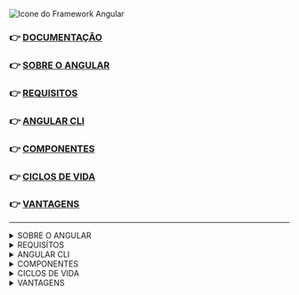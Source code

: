 ![Icone do Framework Angular](https://img.icons8.com/nolan/344/angularjs.png)

<span id='intro'> 
 
### 👉 [DOCUMENTAÇÃO](https://angular.io/)
### 👉 <a href='#sobre'>SOBRE O ANGULAR</a>
### 👉 <a href='#requisitos'>REQUISITOS</a>
### 👉 <a href='#angular-cli'>ANGULAR CLI</a>
### 👉 <a href='#componente'>COMPONENTES</a>
### 👉 <a href='#ciclo-de-vida'>CICLOS DE VIDA</a>
### 👉 <a href='#vantagens'>VANTAGENS</a>
 </span>
 
---
 
<details>
 <summary> 
  <span id='sobre'> SOBRE O ANGULAR <span/> 
 </summary> <br>
 

  É uma plataforma de aplicações web com código fonte aberto, baseado em Typescript. <br>
  Angular é um dos frameworks Javascript mais populares, pois usamos pra criar sites dinâmicos, <br>
  web app, aplicativos etc, pois é uma aplicação feita de vários componentes reutilizáveis. <br>
  Facilitando assim, o desenvolvimento de nossas aplicações futuras.

  🔶 Angular 2 é uma reescrita completa do Angular JS, feito pela google.

</details>
 
 
<details>
 <summary> <span id='requisitos'> REQUISÍTOS <span/> </summary> <br>
 
👉 `node js` [↗️](https://nodejs.org/en/download/)
  👉 `angular-cli` [↗️](https://angular.io/cli)

</details>
 
 
 <details>
  <summary> <span id='angular-cli'> ANGULAR CLI <span/> </summary> <br>
 
  É uma interface de linha de comando do Angular. Ferramenta open source <br>
  desenvolvida para facilitar a criação de componentes, classes, services etc...

  ---
 
  🔶 `Gerando estrutura base`
 
  ```
  ng new nomeApp
  ```

  ---
 
  🔶 `Startando aplicação`
 
  ```
  cd nomeApp
  ```
 
  ```
  ng s
  ```

  ---
 
  🔶 `Buildando aplicação`
 
  ```
  cd nomeApp
  ```

  ```
  ng b --prod
  ```
   
  <a href='#intro'> ⬆️  </a>
  </details>
 
  <details>
  <summary> <span id='componente'> COMPONENTES <span/> </summary> <br>
   
  Angular é baseado em componentes. Com eles, podemos encapsular comportamentos e regras <br>
  da interface, tornando a criação de aplicação simples e eficaz. Inclusive, um componente pode <br>
  encapsular outros componentes, pois é possível dividir a UI em partes independentes, porém <br>
  reutilizáveis. Ou seja, tratamos cada parte da aplicação como um bloco isolado e independente.
   
  Muito útil quando precisamos reutilizar, por exemplo : 
  
  👉 `header`
  👉 `footer`
  👉 `menu-nav`
  👉 `carousel-card`
   
  
  
  <br>
   
  🔶 `Estrutura de um componente`
  
  <a href='#'> <img src='https://img.shields.io/static/v1?label=&message=HTML&color=%23f06529'>       </a>
  <a href='#'> <img src='https://img.shields.io/static/v1?label=&message=SCSS&color=%23cc6699'>       </a>
  <a href='#'> <img src='https://img.shields.io/static/v1?label=&message=TYPESCRIPT&color=%23007acc'> </a>
  
  <br>
   
  🔶 `Gerar um componente`
 
  ```
  ng g c nomeComponent
  ```
   
   <a href='#intro'> ⬆️  </a>
  
  </details>
   
  <details>
  <summary> <span id='ciclo-de-vida'> CICLOS DE VIDA <span/> </summary> <br>
   
  No Angular, cada componente tem um ciclo de vida, que são diferentes estágios pelos quais ele passa. <br>
  Existem 08 estágios no ciclo de vida de um componente. Cada estágio é um evento chamado. <br>
  Portanto, podemos usá-los em diferentes fases da aplicação para controlar os componentes. <br>

  Como um componente é uma classe TypeScript. Cada componente deve ter um método construtor. <br>
  O construtor é executado, primeiro, antes da execução de qualquer outro evento de ciclo de vida. <br>
   
  Eventos existentes dentro de uma classe : <br>
  
  🔶 `ngOnInit`
   
  Este evento é inicializado após o Angular carregar pela primeira vez a aplicação. <br>
  Usado principalmente para inicializar dados em um componente.
  
  
  </details>
  
  <details>
  <summary> <span id='vantagens'> VANTAGENS <span/> </summary> <br>
   
  ✔️ Testes; <br>
  ✔️ Flexibilidade; <br>
  ✔️ Produtividade; <br>
  ✔️ Documentação extensa; <br>
  ✔️ Mercado de trabalho bombando; <br>
  ✔️ Aplicativos de página única `SPA` ; <br>
  ✔️ Compatibilidade com Desktop e smartphone; <br>
   
  <a href='#intro'> ⬆️  </a>
  </details>
 
 
